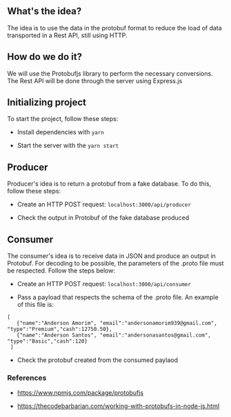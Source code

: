 ## What's the idea?

The idea is to use the data in the protobuf format to reduce the load of data transported in a Rest API, still using HTTP.

## How do we do it?

We will use the Protobufjs library to perform the necessary conversions. The Rest API will be done through the server using Express.js

## Initializing project

To start the project, follow these steps:

 - Install dependencies with `yarn`

 - Start the server with the `yarn start`

## Producer

Producer's idea is to return a protobuf from a fake database.
To do this, follow these steps:

 - Create an HTTP POST request: ```localhost:3000/api/producer```

 - Check the output in Protobuf of the fake database produced

## Consumer

The consumer's idea is to receive data in JSON and produce an output in Protobuf. For decoding to be possible, the parameters of the .proto file must be respected. Follow the steps below:

 - Create an HTTP POST request: ```localhost:3000/api/consumer```

 - Pass a payload that respects the schema of the .proto file. An example of this file is:

 ```
 [
    {"name":"Anderson Amorim", "email":"andersonamorim939@gmail.com", "type":"Premium","cash":12750.50},
    {"name":"Anderson Santos", "email":"andersonasantos@gmail.com", "type":"Basic","cash":120}
  ]
 ```

 - Check the protobuf created from the consumed paylaod

### References
 
 - https://www.npmjs.com/package/protobufjs

 - https://thecodebarbarian.com/working-with-protobufs-in-node-js.html